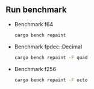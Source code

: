 ## Run benchmark
* Benchmark f64
    ```sh
    cargo bench repaint
    ```
* Benchmark fpdec::Decimal
    ```sh
    cargo bench repaint -F quad
    ```
* Benchmark f256
    ```sh
    cargo bench repaint -F octo
    ```